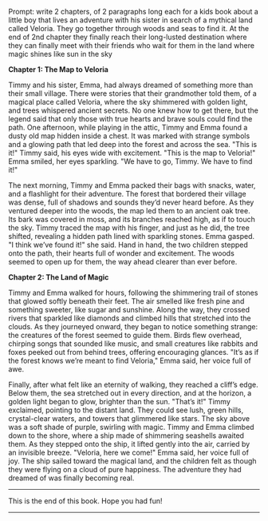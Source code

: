 Prompt:
write 2 chapters, of 2 paragraphs long each for a kids book about a little boy that lives an adventure with his sister in search of a mythical land called Veloria. They go together through woods and seas to find it. At the end of 2nd chapter they finally reach their long-lusted destination where they can finally meet with their friends who wait for them in the land where magic shines like sun in the sky

[](https://www.dailymotion.com/video/x8r5gwq)


**Chapter 1: The Map to Veloria**

Timmy and his sister, Emma, had always dreamed of something more than their small village. There were stories that their grandmother told them, of a magical place called Veloria, where the sky shimmered with golden light, and trees whispered ancient secrets. No one knew how to get there, but the legend said that only those with true hearts and brave souls could find the path. One afternoon, while playing in the attic, Timmy and Emma found a dusty old map hidden inside a chest. It was marked with strange symbols and a glowing path that led deep into the forest and across the sea. "This is it!" Timmy said, his eyes wide with excitement. "This is the map to Veloria!" Emma smiled, her eyes sparkling. "We have to go, Timmy. We have to find it!"

The next morning, Timmy and Emma packed their bags with snacks, water, and a flashlight for their adventure. The forest that bordered their village was dense, full of shadows and sounds they’d never heard before. As they ventured deeper into the woods, the map led them to an ancient oak tree. Its bark was covered in moss, and its branches reached high, as if to touch the sky. Timmy traced the map with his finger, and just as he did, the tree shifted, revealing a hidden path lined with sparkling stones. Emma gasped. "I think we’ve found it!" she said. Hand in hand, the two children stepped onto the path, their hearts full of wonder and excitement. The woods seemed to open up for them, the way ahead clearer than ever before.

[](https://www.dailymotion.com/video/x99ltac)

**Chapter 2: The Land of Magic**

Timmy and Emma walked for hours, following the shimmering trail of stones that glowed softly beneath their feet. The air smelled like fresh pine and something sweeter, like sugar and sunshine. Along the way, they crossed rivers that sparkled like diamonds and climbed hills that stretched into the clouds. As they journeyed onward, they began to notice something strange: the creatures of the forest seemed to guide them. Birds flew overhead, chirping songs that sounded like music, and small creatures like rabbits and foxes peeked out from behind trees, offering encouraging glances. "It’s as if the forest knows we’re meant to find Veloria," Emma said, her voice full of awe.

Finally, after what felt like an eternity of walking, they reached a cliff’s edge. Below them, the sea stretched out in every direction, and at the horizon, a golden light began to glow, brighter than the sun. "That’s it!" Timmy exclaimed, pointing to the distant land. They could see lush, green hills, crystal-clear waters, and towers that glimmered like stars. The sky above was a soft shade of purple, swirling with magic. Timmy and Emma climbed down to the shore, where a ship made of shimmering seashells awaited them. As they stepped onto the ship, it lifted gently into the air, carried by an invisible breeze. "Veloria, here we come!" Emma said, her voice full of joy. The ship sailed toward the magical land, and the children felt as though they were flying on a cloud of pure happiness. The adventure they had dreamed of was finally becoming real.

-----

This is the end of this book. Hope you had fun!

---
<!--stackedit_data:
eyJoaXN0b3J5IjpbLTEwMzk2NDM3MDIsMTg0NTg4NDg0NSwtMz
E0NjI5MzQ5LC0xODYzMzgwNDgwLDU1MjMzNDIwOCwtNTgxNzYz
MDk1LC0xNjYwNzI0NzEyLDk2MTExNzM3MywxNzM3NzY2MTcyLD
E4MDI1MTU4OTgsLTE0OTU3MjcxOSwyMzk1NzA1NTksLTMzMjQ1
NTM2M119
-->